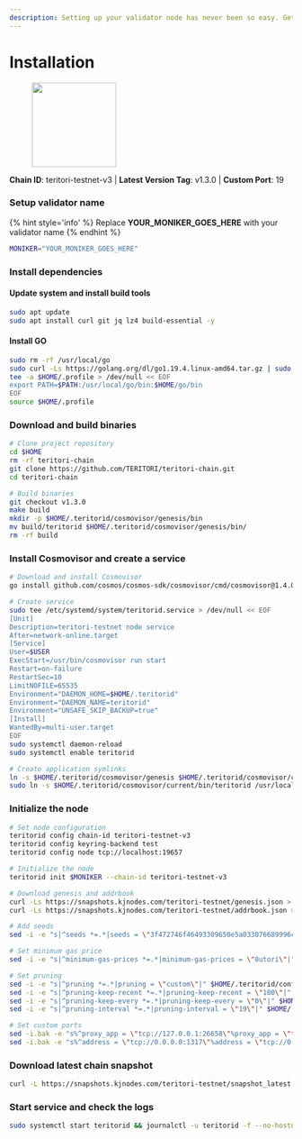 ```yaml
---
description: Setting up your validator node has never been so easy. Get your validator running in minutes by following step by step instructions.
---
```


# Installation

<figure><img src="https://raw.githubusercontent.com/kj89/testnet_manuals/main/pingpub/logos/teritori.png" width="150" alt=""><figcaption></figcaption></figure>

**Chain ID**: teritori-testnet-v3 | **Latest Version Tag**: v1.3.0 | **Custom Port**: 19

### Setup validator name

{% hint style='info' %}
Replace **YOUR_MONIKER_GOES_HERE** with your validator name
{% endhint %}

```bash
MONIKER="YOUR_MONIKER_GOES_HERE"
```

### Install dependencies

#### Update system and install build tools

```bash
sudo apt update
sudo apt install curl git jq lz4 build-essential -y
```

#### Install GO

```bash
sudo rm -rf /usr/local/go
sudo curl -Ls https://golang.org/dl/go1.19.4.linux-amd64.tar.gz | sudo tar -C /usr/local -xz
tee -a $HOME/.profile > /dev/null << EOF
export PATH=$PATH:/usr/local/go/bin:$HOME/go/bin
EOF
source $HOME/.profile
```

### Download and build binaries

```bash
# Clone project repository
cd $HOME
rm -rf teritori-chain
git clone https://github.com/TERITORI/teritori-chain.git
cd teritori-chain

# Build binaries
git checkout v1.3.0
make build
mkdir -p $HOME/.teritorid/cosmovisor/genesis/bin
mv build/teritorid $HOME/.teritorid/cosmovisor/genesis/bin/
rm -rf build
```

### Install Cosmovisor and create a service

```bash
# Download and install Cosmovisor
go install github.com/cosmos/cosmos-sdk/cosmovisor/cmd/cosmovisor@1.4.0

# Create service
sudo tee /etc/systemd/system/teritorid.service > /dev/null << EOF
[Unit]
Description=teritori-testnet node service
After=network-online.target
[Service]
User=$USER
ExecStart=/usr/bin/cosmovisor run start
Restart=on-failure
RestartSec=10
LimitNOFILE=65535
Environment="DAEMON_HOME=$HOME/.teritorid"
Environment="DAEMON_NAME=teritorid"
Environment="UNSAFE_SKIP_BACKUP=true"
[Install]
WantedBy=multi-user.target
EOF
sudo systemctl daemon-reload
sudo systemctl enable teritorid

# Create application symlinks
ln -s $HOME/.teritorid/cosmovisor/genesis $HOME/.teritorid/cosmovisor/current
sudo ln -s $HOME/.teritorid/cosmovisor/current/bin/teritorid /usr/local/bin/teritorid
```

### Initialize the node

```bash
# Set node configuration
teritorid config chain-id teritori-testnet-v3
teritorid config keyring-backend test
teritorid config node tcp://localhost:19657

# Initialize the node
teritorid init $MONIKER --chain-id teritori-testnet-v3

# Download genesis and addrbook
curl -Ls https://snapshots.kjnodes.com/teritori-testnet/genesis.json > $HOME/.teritorid/config/genesis.json
curl -Ls https://snapshots.kjnodes.com/teritori-testnet/addrbook.json > $HOME/.teritorid/config/addrbook.json

# Add seeds
sed -i -e "s|^seeds *=.*|seeds = \"3f472746f46493309650e5a033076689996c8881@teritori-testnet.rpc.kjnodes.com:19659\"|" $HOME/.teritorid/config/config.toml

# Set minimum gas price
sed -i -e "s|^minimum-gas-prices *=.*|minimum-gas-prices = \"0utori\"|" $HOME/.teritorid/config/app.toml

# Set pruning
sed -i -e "s|^pruning *=.*|pruning = \"custom\"|" $HOME/.teritorid/config/app.toml
sed -i -e "s|^pruning-keep-recent *=.*|pruning-keep-recent = \"100\"|" $HOME/.teritorid/config/app.toml
sed -i -e "s|^pruning-keep-every *=.*|pruning-keep-every = \"0\"|" $HOME/.teritorid/config/app.toml
sed -i -e "s|^pruning-interval *=.*|pruning-interval = \"19\"|" $HOME/.teritorid/config/app.toml

# Set custom ports
sed -i.bak -e "s%^proxy_app = \"tcp://127.0.0.1:26658\"%proxy_app = \"tcp://127.0.0.1:19658\"%; s%^laddr = \"tcp://127.0.0.1:26657\"%laddr = \"tcp://127.0.0.1:19657\"%; s%^pprof_laddr = \"localhost:6060\"%pprof_laddr = \"localhost:19060\"%; s%^laddr = \"tcp://0.0.0.0:26656\"%laddr = \"tcp://0.0.0.0:19656\"%; s%^prometheus_listen_addr = \":26660\"%prometheus_listen_addr = \":19660\"%" $HOME/.teritorid/config/config.toml
sed -i.bak -e "s%^address = \"tcp://0.0.0.0:1317\"%address = \"tcp://0.0.0.0:19317\"%; s%^address = \":8080\"%address = \":19080\"%; s%^address = \"0.0.0.0:9090\"%address = \"0.0.0.0:19090\"%; s%^address = \"0.0.0.0:9091\"%address = \"0.0.0.0:19091\"%; s%^address = \"0.0.0.0:8545\"%address = \"0.0.0.0:19545\"%; s%^ws-address = \"0.0.0.0:8546\"%ws-address = \"0.0.0.0:19546\"%" $HOME/.teritorid/config/app.toml
```

### Download latest chain snapshot

```bash
curl -L https://snapshots.kjnodes.com/teritori-testnet/snapshot_latest.tar.lz4 | lz4 -dc - | tar -xf - -C $HOME/.teritorid
```

### Start service and check the logs

```bash
sudo systemctl start teritorid && journalctl -u teritorid -f --no-hostname -o cat
```
